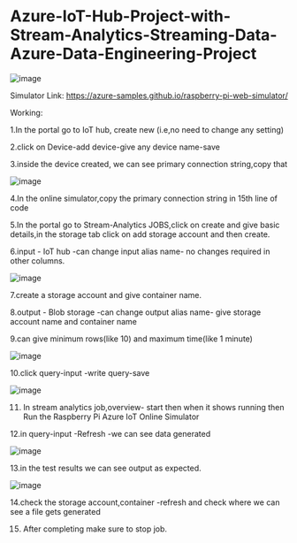 # Azure-IoT-Hub-Project-with-Stream-Analytics-Streaming-Data-Azure-Data-Engineering-Project

![image](https://github.com/user-attachments/assets/27ca4cf7-0224-459e-8e75-c6b1f86c6b21)

Simulator Link: https://azure-samples.github.io/raspberry-pi-web-simulator/

Working:

1.In the portal go to IoT hub, create new (i.e,no need to change any setting)

2.click on Device-add device-give any device name-save

3.inside the device created, we can see primary connection string,copy that

![image](https://github.com/user-attachments/assets/0cde20aa-07a1-4dc8-86ea-8b54e3df7884)

4.In the online simulator,copy the primary connection string in 15th line of code

5.In the portal go to Stream-Analytics JOBS,click on create and give basic details,in the storage tab click on add storage account and then create.

6.input - IoT hub -can change input alias name- no changes required in other columns.

![image](https://github.com/user-attachments/assets/84a386ee-95cc-4c9c-9ea8-78cffa2d2cb8)

7.create a storage account and give container name.

8.output - Blob storage -can change output alias name- give storage account name and container name

9.can give minimum rows(like 10) and maximum time(like 1 minute)

![image](https://github.com/user-attachments/assets/b6ac6d2f-d2ba-47bc-b1ce-333ca1ed3114)

10.click query-input -write query-save

![image](https://github.com/user-attachments/assets/5ca7dbbe-5b0c-47d7-94b8-c06be576dd03)

11. In stream analytics job,overview- start then when it shows running then 
    Run the Raspberry Pi Azure IoT Online Simulator

12.in query-input -Refresh -we can see data generated

![image](https://github.com/user-attachments/assets/51b196bd-4a2d-42bf-973a-2589e01d29be)

13.in the test results we can see output as expected.

![image](https://github.com/user-attachments/assets/0c9812e4-2331-459a-a29c-46c1fe96d444)

14.check the storage account,container -refresh and check where we can see a file gets generated

15. After completing make sure to stop job.




























